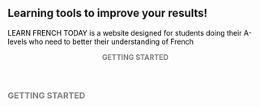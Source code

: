 ## Learning tools to improve your results!
<p style="color:black;"> LEARN FRENCH TODAY is a website designed for students doing their A-levels who need to better their understanding of French</P> 






<p align="center">
  <b style="color:grey;">GETTING STARTED</b><br>
  <br><br>
</p>

<h3 align="left">
  <b style="color:grey;">GETTING STARTED</b><br>
  <br><br>
</h3>
